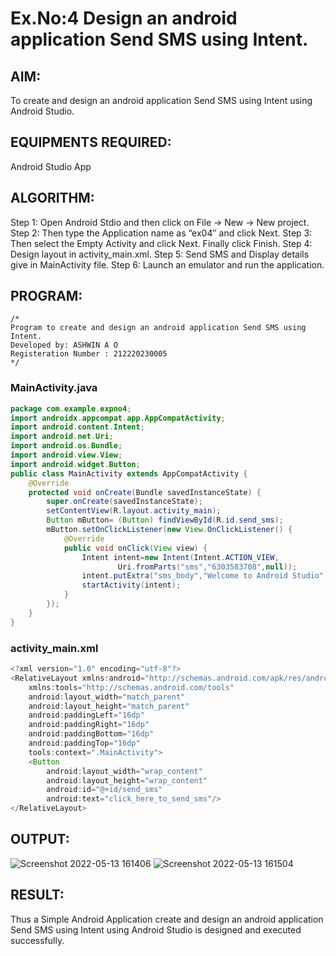 # Ex.No:4 Design an android application Send SMS using Intent.

## AIM:

To create and design an android application Send SMS using Intent using Android Studio.

## EQUIPMENTS REQUIRED:

Android Studio App

## ALGORITHM:

Step 1: Open Android Stdio and then click on File -> New -> New project.
Step 2: Then type the Application name as “ex04″ and click Next. 
Step 3: Then select the Empty Activity and click Next. Finally click Finish.
Step 4: Design layout in activity_main.xml.
Step 5: Send SMS and Display details give in MainActivity file.
Step 6: Launch an emulator and run the application.

## PROGRAM:

```
/*
Program to create and design an android application Send SMS using Intent.
Developed by: ASHWIN A O
Registeration Number : 212220230005
*/
```
### MainActivity.java
```java
package com.example.expno4;
import androidx.appcompat.app.AppCompatActivity;
import android.content.Intent;
import android.net.Uri;
import android.os.Bundle;
import android.view.View;
import android.widget.Button;
public class MainActivity extends AppCompatActivity {
    @Override
    protected void onCreate(Bundle savedInstanceState) {
        super.onCreate(savedInstanceState);
        setContentView(R.layout.activity_main);
        Button mButton= (Button) findViewById(R.id.send_sms);
        mButton.setOnClickListener(new View.OnClickListener() {
            @Override
            public void onClick(View view) {
                Intent intent=new Intent(Intent.ACTION_VIEW,
                        Uri.fromParts("sms","6303583708",null));
                intent.putExtra("sms_body","Welcome to Android Studio");
                startActivity(intent);
            }
        });
    }
}
```
### activity_main.xml
```java
<?xml version="1.0" encoding="utf-8"?>
<RelativeLayout xmlns:android="http://schemas.android.com/apk/res/android"
    xmlns:tools="http://schemas.android.com/tools"
    android:layout_width="match_parent"
    android:layout_height="match_parent"
    android:paddingLeft="16dp"
    android:paddingRight="16dp"
    android:paddingBottom="16dp"
    android:paddingTop="16dp"
    tools:context=".MainActivity">
    <Button
        android:layout_width="wrap_content"
        android:layout_height="wrap_content"
        android:id="@+id/send_sms"
        android:text="click_here_to_send_sms"/>
</RelativeLayout>
```

## OUTPUT:
![Screenshot 2022-05-13 161406](https://user-images.githubusercontent.com/75235601/168432484-f0eec683-33d1-48d8-94fb-ae9bab6fa7f8.jpg)
![Screenshot 2022-05-13 161504](https://user-images.githubusercontent.com/75235601/168432493-6d4125a6-1ab0-45ae-813d-0610ee37f75a.jpg)


## RESULT:

Thus a Simple Android Application create and design an android application Send SMS using Intent using Android Studio is designed and executed successfully.
